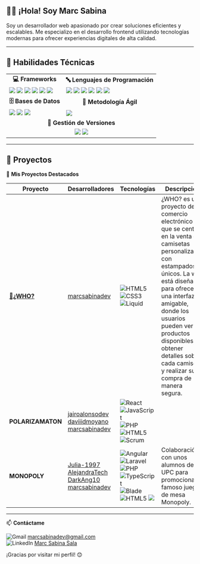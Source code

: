 ## 👨‍💻 ¡Hola! Soy Marc Sabina

Soy un desarrollador web apasionado por crear soluciones eficientes y escalables. 
Me especializo en el desarrollo frontend utilizando tecnologías modernas para ofrecer experiencias digitales de alta calidad.

---

## 🚀 Habilidades Técnicas

<div align="center">
  <table>
    <tr>
      <td align="center"><b>💻 Frameworks</b></td>
      <td align="center"><b>🔤 Lenguajes de Programación</b></td>
    </tr>
    <tr>
      <td>
        <img src="https://img.shields.io/badge/-Angular-DD0031?style=flat&logo=angular&logoColor=white"/> 
        <img src="https://img.shields.io/badge/-Astro-FF5D01?style=flat&logo=astro&logoColor=white"/> 
        <img src="https://img.shields.io/badge/-React-61DAFB?style=flat&logo=react&logoColor=black"/> 
        <img src="https://img.shields.io/badge/-Laravel-FF2D20?style=flat&logo=laravel&logoColor=white"/>
        <img src="https://img.shields.io/badge/-Bootstrap-7952B3?style=flat&logo=bootstrap&logoColor=white"/> 
        <img src="https://img.shields.io/badge/-Tailwind-38B2AC?style=flat&logo=tailwind-css&logoColor=white"/> 
      </td>
      <td>
        <img src="https://img.shields.io/badge/-HTML5-E34F26?style=flat&logo=html5&logoColor=white"/> 
        <img src="https://img.shields.io/badge/-CSS3-1572B6?style=flat&logo=css3&logoColor=white"/> 
        <img src="https://img.shields.io/badge/-JavaScript-F7DF1E?style=flat&logo=javascript&logoColor=black"/> 
        <img src="https://img.shields.io/badge/-PHP-777BB4?style=flat&logo=php&logoColor=white"/> 
        <img src="https://img.shields.io/badge/-Java-007396?style=flat&logo=java&logoColor=white"/> 
        <img src="https://img.shields.io/badge/-Liquid-FF4500?style=flat&logo=shopify&logoColor=white"/> 
      </td>
    </tr>
    <tr>
      <td align="center"><b>🗄 Bases de Datos</b></td>
      <td align="center"><b>📌 Metodología Ágil</b></td>
    </tr>
    <tr>
      <td>
        <img src="https://img.shields.io/badge/-SQL-003B57?style=flat"/> 
        <img src="https://img.shields.io/badge/-MySQL-4479A1?style=flat&logo=mysql&logoColor=white"/> 
        <img src="https://img.shields.io/badge/-Oracle-F80000?style=flat&logo=oracle&logoColor=white"/> 
      </td>
      <td>
        <img src="https://img.shields.io/badge/-Scrum-6DB33F?style=flat&logo=scrumalliance&logoColor=white"/> 
      </td>
    </tr>
    <tr>
      <td align="center" colspan="2"><b>🔧 Gestión de Versiones</b></td>
    </tr>
    <tr>
      <td align="center" colspan="2">
        <img src="https://img.shields.io/badge/-Git-F05032?style=flat&logo=git&logoColor=white"/> 
        <img src="https://img.shields.io/badge/-GitHub-181717?style=flat&logo=github&logoColor=white"/> 
      </td>
    </tr>
  </table>
</div>

---

## 💼 Proyectos

🚀 **Mis Proyectos Destacados**

<div align="center">
  
| Proyecto | Desarrolladores | Tecnologías | Descripción | Enlace |
|----------|-----------------|-------------|-------------|--------|
| **[🔗¿WHO?](https://whospain.com)** | [marcsabinadev](https://github.com/marcsabinadev) | ![HTML5](https://img.shields.io/badge/-HTML5-E34F26?style=flat&logo=html5&logoColor=white) ![CSS3](https://img.shields.io/badge/-CSS3-1572B6?style=flat&logo=css3&logoColor=white) ![Liquid](https://img.shields.io/badge/-Liquid-FF4500?style=flat&logo=shopify&logoColor=white) | ¿WHO? es una proyecto de comercio electrónico que se centra en la venta de camisetas personalizadas con estampados únicos. La web está diseñada para ofrecer una interfaz amigable, donde los usuarios pueden ver los productos disponibles, obtener detalles sobre cada camiseta, y realizar su compra de manera segura. | [🔗 Ver Repositorio](https://github.com/marcsabinadev/who-dev) |
| **POLARIZAMATON** | [jairoalonsodev](https://github.com/jairoalonsodev) <br> [daviiidmoyano](https://github.com/daviiidmoyano) <br> [marcsabinadev](https://github.com/marcsabinadev) | ![React](https://img.shields.io/badge/-React-61DAFB?style=flat&logo=react&logoColor=black) ![JavaScript](https://img.shields.io/badge/-JavaScript-F7DF1E?style=flat&logo=javascript&logoColor=black) ![PHP](https://img.shields.io/badge/-PHP-777BB4?style=flat&logo=php&logoColor=white) ![HTML5](https://img.shields.io/badge/-HTML5-E34F26?style=flat&logo=html5&logoColor=white) ![Scrum](https://img.shields.io/badge/-Scrum-6DB33F?style=flat&logo=scrumalliance&logoColor=white) |  | [🔗 Ver Repositorio](https://github.com/marcsabinadev/polarizamaton) |
| **MONOPOLY** | [Julia-1997]( https://github.com/Julia-1997) <br> [AlejandraTech](https://github.com/AlejandraTech) <br> [DarkAng10](https://github.com/DarkAng10) <br> [marcsabinadev](https://github.com/marcsabinadev) | ![Angular](https://img.shields.io/badge/-Angular-DD0031?style=flat&logo=angular&logoColor=white) ![Laravel](https://img.shields.io/badge/-Laravel-FF2D20?style=flat&logo=laravel&logoColor=white) ![PHP](https://img.shields.io/badge/-PHP-777BB4?style=flat&logo=php&logoColor=white) ![TypeScript](https://img.shields.io/badge/-TypeScript-3178C6?style=flat&logo=typescript&logoColor=white) ![Blade](https://img.shields.io/badge/-Blade-FF2D20?style=flat&logo=laravel&logoColor=white) ![HTML5](https://img.shields.io/badge/-HTML5-E34F26?style=flat&logo=html5&logoColor=white) <img src="https://img.shields.io/badge/-Bootstrap-7952B3?style=flat&logo=bootstrap&logoColor=white"/> | Colaboración con unos alumnos de la UPC para promocionar el famoso juego de mesa Monopoly. | [🔗 Ver Repositorio](https://github.com/marcsabinadev/monopoly) |

</div>

---

📫 **Contáctame** 

![Gmail](https://img.shields.io/badge/-Gmail-D14836?style=flat&logo=gmail&logoColor=white) [marcsabinadev@gmail.com](mailto:marcsabinadev@gmail.com)  
![LinkedIn](https://img.shields.io/badge/-LinkedIn-0077B5?style=flat&logo=linkedin&logoColor=white) [Marc Sabina Sala](https://www.linkedin.com/feed/?nis=true) 

¡Gracias por visitar mi perfil! 😊
